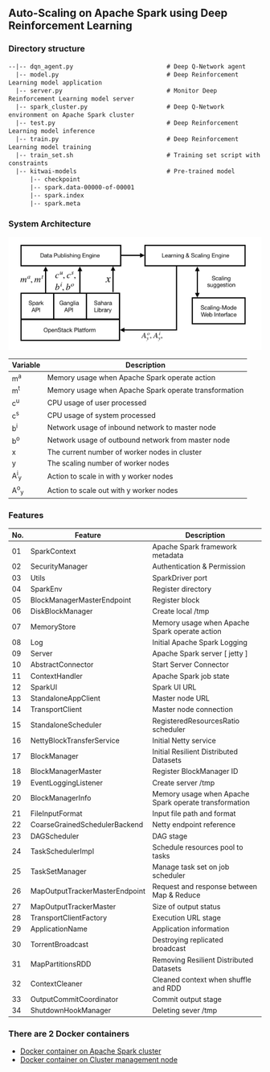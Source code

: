 ## Auto-Scaling on Apache Spark using Deep Reinforcement Learning

### Directory structure
```
--|-- dqn_agent.py                          # Deep Q-Network agent
  |-- model.py                              # Deep Reinforcement Learning model application
  |-- server.py                             # Monitor Deep Reinforcement Learning model server
  |-- spark_cluster.py                      # Deep Q-Network environment on Apache Spark cluster
  |-- test.py                               # Deep Reinforcement Learning model inference
  |-- train.py                              # Deep Reinforcement Learning model training
  |-- train_set.sh                          # Training set script with constraints
  |-- kitwai-models                         # Pre-trained model
      |-- checkpoint
      |-- spark.data-00000-of-00001
      |-- spark.index
      |-- spark.meta
```
### System Architecture
![System Architecture](/images/system_engine.png)

Variable | Description
-------- | -----------
m<sup>a</sup> | Memory usage when Apache Spark operate action
m<sup>t</sup> | Memory usage when Apache Spark operate transformation
c<sup>u</sup> | CPU usage of user processed
c<sup>s</sup> | CPU usage of system processed
b<sup>i</sup> | Network usage of inbound network to master node
b<sup>o</sup> | Network usage of outbound network from master node
x             | The current number of worker nodes in cluster
y             | The scaling number of worker nodes
A<sup>i</sup><sub>y</sub> | Action to scale in with y worker nodes
A<sup>o</sup><sub>y</sub> | Action to scale out with y worker nodes

### Features
No. | Feature | Description
--- | ------- | -----------
01 | SparkContext | Apache Spark framework metadata
02 | SecurityManager | Authentication & Permission 
03 | Utils | SparkDriver port 
04 | SparkEnv | Register directory
05 | BlockManagerMasterEndpoint | Register block
06 | DiskBlockManager | Create local /tmp
07 | MemoryStore | Memory usage when Apache Spark operate action
08 | Log | Initial Apache Spark Logging
09 | Server | Apache Spark server [ jetty ]
10 | AbstractConnector | Start Server Connector
11 | ContextHandler | Apache Spark job state
12 | SparkUI | Spark UI URL
13 | StandaloneAppClient | Master node URL
14 | TransportClient | Master node connection
15 | StandaloneScheduler | RegisteredResourcesRatio scheduler 
16 | NettyBlockTransferService | Initial Netty service
17 | BlockManager | Initial Resilient Distributed Datasets
18 | BlockManagerMaster | Register BlockManager ID
19 | EventLoggingListener | Create server /tmp
20 | BlockManagerInfo | Memory usage when Apache Spark operate transformation
21 | FileInputFormat | Input file path and format
22 | CoarseGrainedSchedulerBackend | Netty endpoint reference
23 | DAGScheduler | DAG stage
24 | TaskSchedulerImpl | Schedule resources pool to tasks
25 | TaskSetManager | Manage task set on job scheduler
26 | MapOutputTrackerMasterEndpoint | Request and response between Map & Reduce
27 | MapOutputTrackerMaster | Size of output status
28 | TransportClientFactory | Execution URL stage
29 | ApplicationName | Application information
30 | TorrentBroadcast | Destroying replicated broadcast
31 | MapPartitionsRDD | Removing Resilient Distributed Datasets
32 | ContextCleaner | Cleaned context when shuffle and RDD
33 | OutputCommitCoordinator | Commit output stage 
34 | ShutdownHookManager | Deleting sever /tmp


### There are 2 Docker containers
* [Docker container on Apache Spark cluster](https://hub.docker.com/r/kundjanasith/kitwai_engine/)
* [Docker container on Cluster management node](https://hub.docker.com/r/kundjanasith/kitwai_webui/)